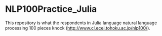 # NLP100Practice_Julia
This repository is what the respondents in Julia language natural language processing 100 pieces knock (http://www.cl.ecei.tohoku.ac.jp/nlp100/).
